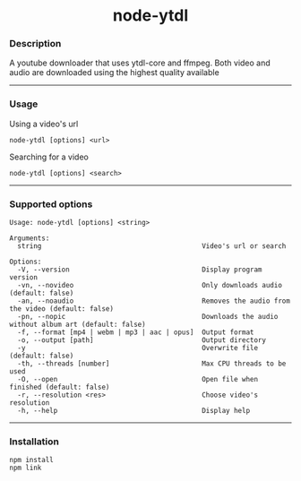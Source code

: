 <h1 align="center">node-ytdl</h1>

### Description
A youtube downloader that uses ytdl-core and ffmpeg.
Both video and audio are downloaded using the highest quality available

<hr>

### Usage

Using a video's url
```
node-ytdl [options] <url>
```

Searching for a video
```
node-ytdl [options] <search>
```

<hr>

### Supported options

```
Usage: node-ytdl [options] <string>

Arguments:
  string                                        Video's url or search

Options:
  -V, --version                                 Display program version
  -vn, --novideo                                Only downloads audio (default: false)
  -an, --noaudio                                Removes the audio from the video (default: false)
  -pn, --nopic                                  Downloads the audio without album art (default: false)
  -f, --format [mp4 | webm | mp3 | aac | opus]  Output format
  -o, --output [path]                           Output directory
  -y                                            Overwrite file (default: false)
  -th, --threads [number]                       Max CPU threads to be used
  -O, --open                                    Open file when finished (default: false)
  -r, --resolution <res>                        Choose video's resolution
  -h, --help                                    Display help
```

<hr>

### Installation

```
npm install
npm link
```

